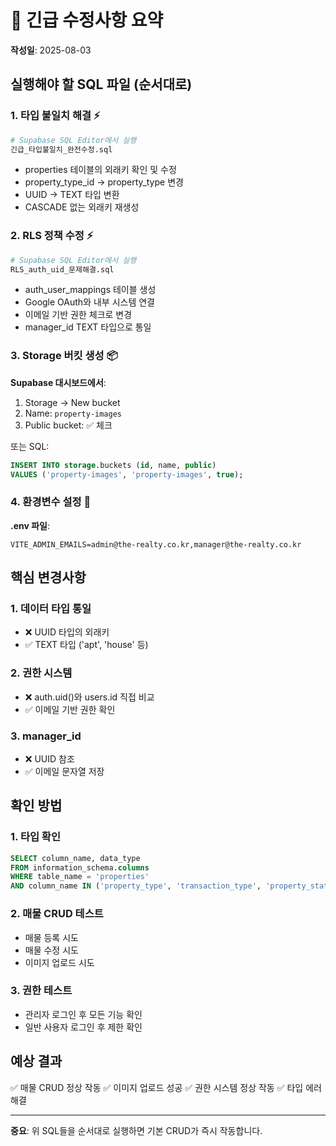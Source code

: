 # 🚨 긴급 수정사항 요약

**작성일**: 2025-08-03

## 실행해야 할 SQL 파일 (순서대로)

### 1. 타입 불일치 해결 ⚡
```bash
# Supabase SQL Editor에서 실행
긴급_타입불일치_완전수정.sql
```
- properties 테이블의 외래키 확인 및 수정
- property_type_id → property_type 변경
- UUID → TEXT 타입 변환
- CASCADE 없는 외래키 재생성

### 2. RLS 정책 수정 ⚡
```bash
# Supabase SQL Editor에서 실행
RLS_auth_uid_문제해결.sql
```
- auth_user_mappings 테이블 생성
- Google OAuth와 내부 시스템 연결
- 이메일 기반 권한 체크로 변경
- manager_id TEXT 타입으로 통일

### 3. Storage 버킷 생성 📦
**Supabase 대시보드에서**:
1. Storage → New bucket
2. Name: `property-images`
3. Public bucket: ✅ 체크

또는 SQL:
```sql
INSERT INTO storage.buckets (id, name, public) 
VALUES ('property-images', 'property-images', true);
```

### 4. 환경변수 설정 🔧
**.env 파일**:
```
VITE_ADMIN_EMAILS=admin@the-realty.co.kr,manager@the-realty.co.kr
```

## 핵심 변경사항

### 1. 데이터 타입 통일
- ❌ UUID 타입의 외래키
- ✅ TEXT 타입 ('apt', 'house' 등)

### 2. 권한 시스템
- ❌ auth.uid()와 users.id 직접 비교
- ✅ 이메일 기반 권한 확인

### 3. manager_id
- ❌ UUID 참조
- ✅ 이메일 문자열 저장

## 확인 방법

### 1. 타입 확인
```sql
SELECT column_name, data_type 
FROM information_schema.columns 
WHERE table_name = 'properties' 
AND column_name IN ('property_type', 'transaction_type', 'property_status');
```

### 2. 매물 CRUD 테스트
- 매물 등록 시도
- 매물 수정 시도
- 이미지 업로드 시도

### 3. 권한 테스트
- 관리자 로그인 후 모든 기능 확인
- 일반 사용자 로그인 후 제한 확인

## 예상 결과

✅ 매물 CRUD 정상 작동
✅ 이미지 업로드 성공
✅ 권한 시스템 정상 작동
✅ 타입 에러 해결

---

**중요**: 위 SQL들을 순서대로 실행하면 기본 CRUD가 즉시 작동합니다.